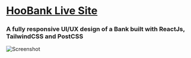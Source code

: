 # [HooBank Live Site](https://hoobankbyafrin.netlify.app/)

### A fully responsive UI/UX design of a Bank built with ReactJs, TailwindCSS and PostCSS


![Screenshot](https://user-images.githubusercontent.com/125039325/226605904-bb153b96-fc51-48e5-b490-a109c07a7c24.png)
